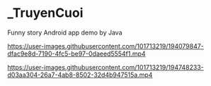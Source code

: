 # _TruyenCuoi
Funny story Android app  demo by Java


https://user-images.githubusercontent.com/101713219/194079847-dfac9e8d-7190-4fc5-be97-0daeed5554f1.mp4



https://user-images.githubusercontent.com/101713219/194748233-d03aa304-26a7-4ab8-8502-32d4b947515a.mp4
